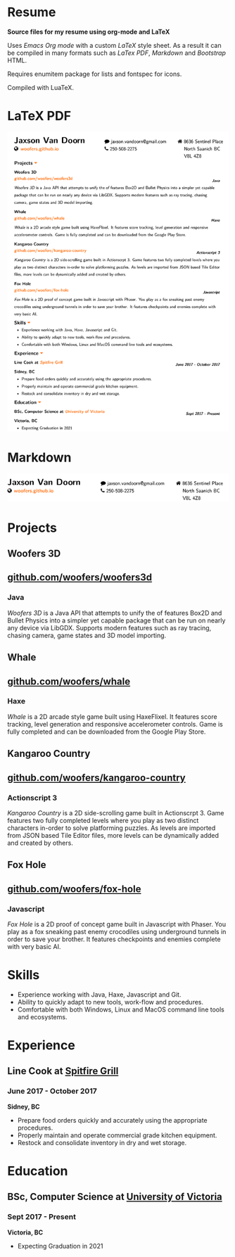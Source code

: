 
# Resume

**Source files for my resume using org-mode and LaTeX**

Uses *Emacs Org mode* with a custom *LaTeX* style sheet.  As a result it can be compiled in many formats such as *LaTex PDF*, *Markdown* and *Bootstrap* HTML.

Requires enumitem package for lists and fontspec for icons.

Compiled with LuaTeX.

# LaTeX PDF

[![alt text](./screenshots/example.png "Resume")](./examples/latex/resume.pdf)

# Markdown

[![alt text](./screenshots/header_left.png "Jaxson Van Doorn")](https://woofers.github.io/)

# Projects

## Woofers 3D

## [github.com/woofers/woofers3d](https://github.com/woofers/woofers3d)

### Java

*Woofers 3D* is a Java API that attempts to unify the of features Box2D and Bullet Physics into a simpler yet capable package that can be run on nearly any device via LibGDX. Supports modern features such as ray tracing, chasing camera, game states and 3D model importing.

## Whale

## [github.com/woofers/whale](https://github.com/woofers/whale)

### Haxe

*Whale* is a 2D arcade style game built using HaxeFlixel. It features score tracking, level generation and responsive accelerometer controls. Game is fully completed and can be downloaded from the Google Play Store.

## Kangaroo Country

## [github.com/woofers/kangaroo-country](https://github.com/woofers/kangaroo-country)

### Actionscript 3

*Kangaroo Country* is a 2D side-scrolling game built in Actionscrpt 3. Game features two fully completed levels where you play as two distinct characters in-order to solve platforming puzzles. As levels are imported from JSON based Tile Editor files, more levels can be dynamically added and created by others.

## Fox Hole

## [github.com/woofers/fox-hole](https://github.com/woofers/fox-hole)

### Javascript

*Fox Hole* is a 2D proof of concept game built in Javascript with Phaser. You play as a fox sneaking past enemy crocodiles using underground tunnels in order to save your brother. It features checkpoints and enemies complete with very basic AI.

# Skills

-   Experience working with Java, Haxe, Javascript and Git.
-   Ability to quickly adapt to new tools, work-flow and procedures.
-   Comfortable with both Windows, Linux and MacOS command line tools and ecosystems.

# Experience

## Line Cook at [Spitfire Grill](https://www.spitfiregrill.ca/)

### June 2017 - October 2017

**Sidney, BC**
-   Prepare food orders quickly and accurately using the appropriate procedures.
-   Properly maintain and operate commercial grade kitchen equipment.
-   Restock and consolidate inventory in dry and wet storage.

# Education

## BSc, Computer Science at [University of Victoria](https://www.uvic.ca/)

### Sept 2017 - Present

**Victoria, BC**
-   Expecting Graduation in 2021
